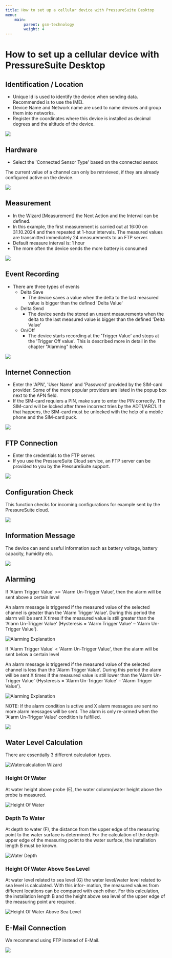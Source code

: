 ```yaml
---
title: How to set up a cellular device with PressureSuite Desktop
menu:
    main:
        parent: gsm-technology
        weight: 4
---
```


# How to set up a cellular device with PressureSuite Desktop

## Identification / Location

- Unique Id is used to identify the device when sending data. Recommended is to use the IMEI.
- Device Name and Network name are used to name devices and group them into networks.
- Register the coordinates where this device is installed as decimal degrees and the altitude of the device.

![](../../Cellular_WizardLocation.png  "")

## Hardware

- Select the 'Connected Sensor Type' based on the connected sensor.

The current value of a channel can only be retrvieved, if they are already configured active on the device.

![](../../Cellular_WizardHardware.png  "")

## Measurement

- In the Wizard [Measurement] the Next Action and the Interval can be defined.
- In this example, the first measurement is carried out at 16:00 on 31.10.2024 and then repeated at 1-hour intervals. The measured values are transmitted immediately 24 measurements to an FTP server.
- Default measure interval is: 1 hour
- The more often the device sends the more battery is consumed

![](../../Cellular_WizardMeasurement.png  "")

## Event Recording

- There are three types of events
  - Delta Save
    - The device saves a value when the delta to the last measured value is bigger than the defined 'Delta Value'
  - Delta Send
    - The device sends the stored an unsent measurements when the delta to the last measured value is bigger than the defined 'Delta Value'
  - On/Off
    - The device starts recording at the 'Trigger Value' and stops at the 'Trigger Off value'. This is described more in detail in the chapter "Alarming" below.

![](../../Cellular_WizardEventOnOff.png  "")

## Internet Connection

- Enter the 'APN', 'User Name' and 'Password' provided by the SIM-card provider. Some of the more popular providers are listed in the popup box next to the APN field.
- If the SIM-card requiers a PIN, make sure to enter the PIN correctly. The SIM-card will be locked after three incorrect tries by the ADT1/ARC1. If that happens, the SIM-card must be unlocked with the help of a mobile phone and the SIM-card puck.

![](../../Cellular_WizardInternetConnection.png  "")

## FTP Connection

- Enter the credentials to the FTP server.
- If you use the PressureSuite Cloud service, an FTP server can be provided to you by the PressureSuite support.

![](../../Cellular_WizardFtpConnection.png  "")

## Configuration Check

This function checks for incoming configurations for example sent by the PressureSuite cloud.

![](../../Cellular_WizardConfigCheck.png  "")

## Information Message

The device can send useful information such as battery voltage, battery capacity, humidity etc.

![](../../Cellular_WizardInfoMessage.png  "")

## Alarming

If 'Alarm Trigger Value' >= 'Alarm Un-Trigger Value', then the alarm will be sent above a certain level 

An alarm message is triggered if the measured value of the selected channel is greater than the 'Alarm Trigger Value'. During this period the alarm will be sent X times if the measured value is still greater than the 'Alarm Un-Trigger Value' (Hysteresis = 'Alarm Trigger Value' – 'Alarm Un-Trigger Value'). 

![Alarming Explanation](../../AlarmingExplanation1.png  "Alarming Explanation")
 
If 'Alarm Trigger Value' < 'Alarm Un-Trigger Value', then the alarm will be sent below a certain level 

An alarm message is triggered if the measured value of the selected channel is less than the 'Alarm Trigger Value'. During this period the alarm will be sent X times if the measured value is still lower than the 'Alarm Un-Trigger Value' (Hysteresis = 'Alarm Un-Trigger Value' – 'Alarm Trigger Value'). 
 
![Alarming Explanation](../../AlarmingExplanation2.png  "Alarming Explanation")

NOTE: If the alarm condition is active and X alarm messages are sent no more alarm messages will be sent. The alarm is 
only re-armed when the 'Alarm Un-Trigger Value' condition is fulfilled.

![](../../Cellular_WizardAlarming.png  "")

## Water Level Calculation

There are essentially 3 different calculation types.

![Watercalculation Wizard](../../LoRa_WizardWaterCalc1.png  "Watercalculation Wizard")

### Height Of Water

At water height above probe (E), the water column/water height above the probe is measured.

![Height Of Water](../../WaterHeightDialog.png  "Height Of Water")

### Depth To Water

At depth to water (F), the distance from the upper edge of the measuring point to the water surface is determined. For 
the calculation of the depth upper edge of the measuring point to the water surface, the installation length B must be 
known. 

![Water Depth](../../WaterDepthDialog.png  "Water Depth")

### Height Of Water Above Sea Level

At water level related to sea level (G) the water level/water level related to sea level is calculated. With this infor-
mation, the measured values from different locations can be compared with each other. For this calculation, the 
installation length B and the height above sea level of the upper edge of the measuring point are required. 

![Height Of Water Above Sea Level](../../WaterHeightAboveSeaDialog.png  "Height Of Water Above Sea Level")

## E-Mail Connection

We recommend using FTP instead of E-Mail. 

![](../../Cellular_WizardEmailConnection.png  "")